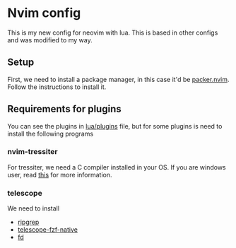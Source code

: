 # Nvim config

This is my new config for neovim with lua. This is based in other configs and was modified
to my way.

## Setup

First, we need to install a package manager, in this case it'd be
[packer.nvim](https://github.com/wbthomason/packer.nvim). Follow the instructions to install it.

## Requirements for plugins

You can see the plugins in [lua/plugins](./lua/plugins.lua) file, but for some plugins is need
to install the following programs

### nvim-tressiter

For tressiter, we need a C compiler installed in your OS. If you are windows user, read [this](https://github.com/nvim-treesitter/nvim-treesitter/wiki/Windows-support) for more information.

### telescope

We need to install

- [ripgrep](https://github.com/BurntSushi/ripgrep)
- [telescope-fzf-native](https://github.com/nvim-telescope/telescope-fzf-native.nvim)
- [fd](https://github.com/sharkdp/fd)
